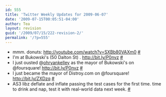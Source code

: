 ```yaml
---
id: 555
title: 'Twitter Weekly Updates for 2009-06-07'
date: '2009-07-15T00:05:51-04:00'
author: Tea
layout: revision
guid: '/2009/07/15/222-revision-2/'
permalink: '/?p=555'
---
```


- mmm. donuts: <http://youtube.com/watch?v=SXBb80VAXm0> [\#](http://twitter.com/teacurran/statuses/1987664327)
- I'm at Bukowski's (50 Dalton St) . <http://bit.ly/P0nvz> [\#](http://twitter.com/teacurran/statuses/2012489992)
- I just ousted @[ohryankelley](http://twitter.com/ohryankelley) as the mayor of Bukowski's on @foursquare! <http://bit.ly/P0nvz> [\#](http://twitter.com/teacurran/statuses/2012490796)
- I just became the mayor of Distroy.com on @foursquare! <http://bit.ly/ZXDzq> [\#](http://twitter.com/teacurran/statuses/2018933921)
- AS3 libz deflate and inflate passing the test cases for the first time. time to drink and nap, test it with real-world data next week. [\#](http://twitter.com/teacurran/statuses/2047793521)
